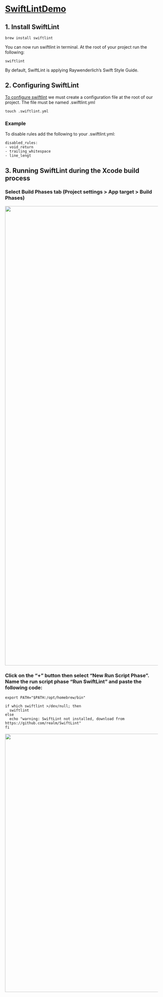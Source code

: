 # [SwiftLintDemo](https://betterprogramming.pub/improving-swift-code-readability-with-swiftlint-a3459e968c4b)

## 1. Install SwiftLint
```
brew install swiftlint
```

You can now run swiftlint in terminal. At the root of your project run the following:
```
swiftlint
```

By default, SwiftLint is applying Raywenderlich’s Swift Style Guide. 

## 2. Configuring SwiftLint
[To configure swiftlint](https://github.com/realm/SwiftLint#configuration) we must create a configuration file at the root of our project. The file must be named .swiftlint.yml
```
touch .swiftlint.yml
```

### Example
To disable rules add the following to your .swiftlint.yml:
```
disabled_rules:
- void_return
- trailing_whitespace
- line_lengt
```

## 3. Running SwiftLint during the Xcode build process
### Select Build Phases tab (Project settings > App target > Build Phases)
<img width="1512" src="https://user-images.githubusercontent.com/47273077/158492192-b39209d4-32a8-4c8e-8303-293af3654048.png">

### Click on the “+” button then select “New Run Script Phase”. Name the run script phase “Run SwiftLint” and paste the following code:
```
export PATH="$PATH:/opt/homebrew/bin"

if which swiftlint >/dev/null; then
  swiftlint
else
  echo "warning: SwiftLint not installed, download from https://github.com/realm/SwiftLint"
fi
```
<img width="850" src="https://user-images.githubusercontent.com/47273077/158492442-518dc63c-62d3-4b2e-b7db-f46c3c735e93.png">



